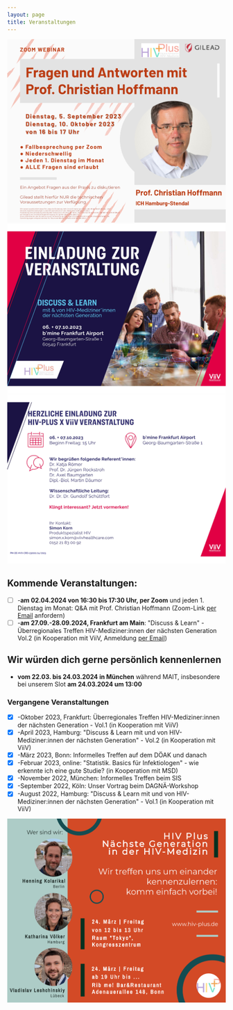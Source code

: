 ```yaml
---
layout: page
title: Veranstaltungen
---
```

![Flyer](/assets/img/HIVPlus_Flyer_Hoffmann_Version5.png)
![Flyer](/assets/img/HIVPlus_Flyer_Frankfurt_1.jpg)
![Flyer](/assets/img/HIVPlus_Flyer_Frankfurt_2.jpg)

## Kommende Veranstaltungen:
- [ ]  -**am 02.04.2024 von 16:30 bis 17:30 Uhr, per Zoom** und jeden 1. Dienstag im Monat: Q&A mit Prof. Christian Hoffmann (Zoom-Link [per Email](mailto:kontakt@hiv-plus.de) anfordern)
- [ ]  -**am 27.09.-28.09.2024, Frankfurt am Main**: "Discuss & Learn" - Überregionales Treffen HIV-Mediziner:innen der nächsten Generation Vol.2 (in Kooperation mit ViiV, Anmeldung [per Email](mailto:simon.x.korn@viivhealthcare.com))

## Wir würden dich gerne persönlich kennenlernen
 - **vom 22.03. bis 24.03.2024 in München** während MAIT, insbesondere bei unserem Slot **am 24.03.2024 um 13:00**

### Vergangene Veranstaltungen
- [x]  -Oktober 2023, Frankfurt: Überregionales Treffen HIV-Mediziner:innen der nächsten Generation - Vol.1 (in Kooperation mit ViiV)
- [x]  -April 2023, Hamburg: "Discuss & Learn mit und von HIV-Mediziner:innen der nächsten Generation" - Vol.2 (in Kooperation mit ViiV)
- [x]  -März 2023, Bonn: Informelles Treffen auf dem DÖAK und danach
- [x]  -Februar 2023, online: "Statistik. Basics für Infektiologen" - wie erkennte ich eine gute Studie? (in Kooperation mit MSD)
- [x]  -November 2022, München: Informelles Treffen beim SIS
- [x]  -September 2022, Köln: Unser Vortrag beim DAGNÄ-Workshop
- [x]  -August 2022, Hamburg: "Discuss & Learn mit und von HIV-Mediziner:innen der nächsten Generation" - Vol.1 (in Kooperation mit ViiV)

![Flyer](/assets/img/HIVplus_Flyer_DOEAK2023_1.2.jpg)
